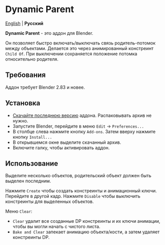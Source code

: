 # Dynamic Parent

[English](README.md) | __Русский__

__Dynamic Parent__ - это аддон для Blender.

Он позволяет быстро включать/выключать связь родитель-потомок между объектами. Делается это через анимированный констреинт `Child Of`. При выключении сохраняется положение потомка относительно родителя.

## Требования

Аддон требует Blender 2.83 и новее.


## Установка

- [Скачайте последнюю версию](https://github.com/romanvolodin/dynamic_parent/releases/latest) аддона. Распаковывать архив не нужно.
- Запустите Blender, перейдите в меню `Edit` → `Preferences...`
- В столбце слева нажмите кнопку `Add-ons`. Затем вверху нажмите кнопку `Install...`
- В открывшемся окне выделите скачанный архив.
- Включите галку, чтобы активировать аддон.


## Использование
Выделите несколько объектов, родительский объект должен быть выделен последним. 

Нажмите `Create` чтобы создать констреинты и анимационный ключи. Перейдите в другой кадр. Нажмите `Disable` чтобы выключить констреинты для выделенных объектов.

Меню `Clear`:

- `Clear` удалит все созданные DP констреинты и их ключи анимации, чтобы вы могли начать с чистого листа.
- `Bake and Clear` запекает анимацию объекта/кости, а затем удаляет констреинты DP.
